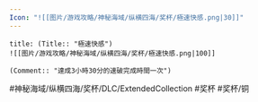 ```yaml
---
Icon: "![[图片/游戏攻略/神秘海域/纵横四海/奖杯/極速快感.png|30]]"
---
```

```ad-common-bronze-trophy
title: (Title:: "極速快感")
![[图片/游戏攻略/神秘海域/纵横四海/奖杯/極速快感.png|100]]

(Comment:: "達成3小時30分的速破完成時間一次")
```

#神秘海域/纵横四海/奖杯/DLC/ExtendedCollection #奖杯 #奖杯/铜
